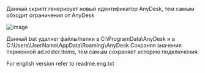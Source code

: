 Данный скрипт генерирует новый идентификатор AnyDesk, тем самым обходит ограничения от AnyDesk

![image](https://github.com/user-attachments/assets/12a6adb3-affd-40c6-834c-ac03dbda3028)

Данный bat удаляет файлы/папки в C:\ProgramData\AnyDesk и в C:\Users\UserName\AppData\Roaming\AnyDesk
Сохраняя значения перменной ad.roster.items, тем самым сохраняет историю подключения.


For english version refer to readme.eng.txt
